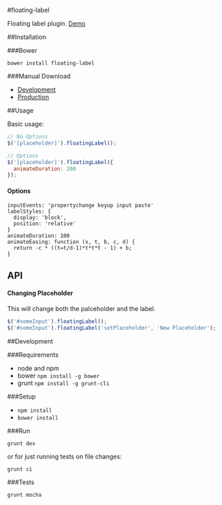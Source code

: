 #floating-label

Floating label plugin. [Demo](http://firstandthird.github.io/floating-label/example/)

##Installation

###Bower

`bower install floating-label`

###Manual Download

- [Development]()
- [Production]()

##Usage

Basic usage:

```javascript
// No Options
$('[placeholder]').floatingLabel();

// Options
$('[placeholder]').floatingLabel({
  animateDuration: 200
});
```

#### Options

```
inputEvents: 'propertychange keyup input paste'
labelStyles: {
  display: 'block',
  position: 'relative'
}
animateDuration: 100
animateEasing: function (x, t, b, c, d) {
  return -c * ((t=t/d-1)*t*t*t - 1) + b;
}
```

## API

#### Changing Placeholder

This will change both the palceholder and the label.

```javascript
$('#someInput').floatingLabel();
$('#someInput').floatingLabel('setPlaceholder', 'New Placeholder');
```


##Development

###Requirements

- node and npm
- bower `npm install -g bower`
- grunt `npm install -g grunt-cli`

###Setup

- `npm install`
- `bower install`

###Run

`grunt dev`

or for just running tests on file changes:

`grunt ci`

###Tests

`grunt mocha`
